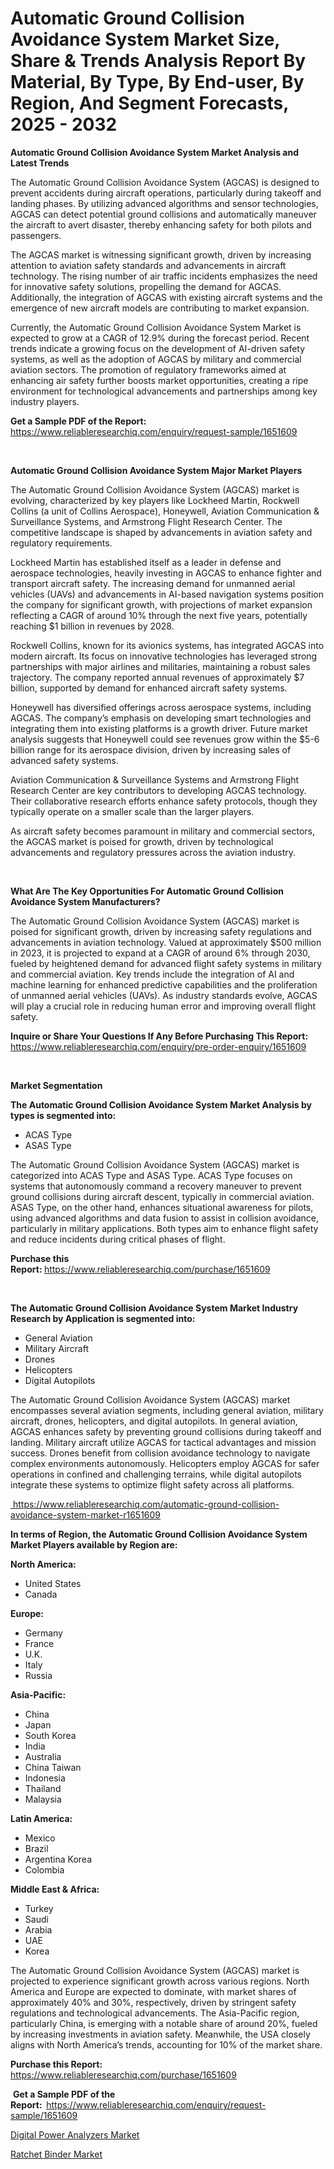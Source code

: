<p><h1>Automatic Ground Collision Avoidance System Market Size, Share & Trends Analysis Report By Material, By Type, By End-user, By Region, And Segment Forecasts, 2025 - 2032</h1></p><p><strong>Automatic Ground Collision Avoidance System Market Analysis and Latest Trends</strong></p>
<p><p>The Automatic Ground Collision Avoidance System (AGCAS) is designed to prevent accidents during aircraft operations, particularly during takeoff and landing phases. By utilizing advanced algorithms and sensor technologies, AGCAS can detect potential ground collisions and automatically maneuver the aircraft to avert disaster, thereby enhancing safety for both pilots and passengers.</p><p>The AGCAS market is witnessing significant growth, driven by increasing attention to aviation safety standards and advancements in aircraft technology. The rising number of air traffic incidents emphasizes the need for innovative safety solutions, propelling the demand for AGCAS. Additionally, the integration of AGCAS with existing aircraft systems and the emergence of new aircraft models are contributing to market expansion.</p><p>Currently, the Automatic Ground Collision Avoidance System Market is expected to grow at a CAGR of 12.9% during the forecast period. Recent trends indicate a growing focus on the development of AI-driven safety systems, as well as the adoption of AGCAS by military and commercial aviation sectors. The promotion of regulatory frameworks aimed at enhancing air safety further boosts market opportunities, creating a ripe environment for technological advancements and partnerships among key industry players.</p></p>
<p><strong>Get a Sample PDF of the Report:&nbsp;</strong> <a href="https://www.reliableresearchiq.com/enquiry/request-sample/1651609?utm_campaign=1129&utm_medium=2&utm_source=Github&utm_content=ia&utm_term=17022025&utm_id=automatic-ground-collision-avoidance-system">https://www.reliableresearchiq.com/enquiry/request-sample/1651609</a></p>
<p>&nbsp;</p>
<p><strong>Automatic Ground Collision Avoidance System Major Market Players</strong></p>
<p><p>The Automatic Ground Collision Avoidance System (AGCAS) market is evolving, characterized by key players like Lockheed Martin, Rockwell Collins (a unit of Collins Aerospace), Honeywell, Aviation Communication & Surveillance Systems, and Armstrong Flight Research Center. The competitive landscape is shaped by advancements in aviation safety and regulatory requirements.</p><p>Lockheed Martin has established itself as a leader in defense and aerospace technologies, heavily investing in AGCAS to enhance fighter and transport aircraft safety. The increasing demand for unmanned aerial vehicles (UAVs) and advancements in AI-based navigation systems position the company for significant growth, with projections of market expansion reflecting a CAGR of around 10% through the next five years, potentially reaching $1 billion in revenues by 2028.</p><p>Rockwell Collins, known for its avionics systems, has integrated AGCAS into modern aircraft. Its focus on innovative technologies has leveraged strong partnerships with major airlines and militaries, maintaining a robust sales trajectory. The company reported annual revenues of approximately $7 billion, supported by demand for enhanced aircraft safety systems.</p><p>Honeywell has diversified offerings across aerospace systems, including AGCAS. The company’s emphasis on developing smart technologies and integrating them into existing platforms is a growth driver. Future market analysis suggests that Honeywell could see revenues grow within the $5-6 billion range for its aerospace division, driven by increasing sales of advanced safety systems.</p><p>Aviation Communication & Surveillance Systems and Armstrong Flight Research Center are key contributors to developing AGCAS technology. Their collaborative research efforts enhance safety protocols, though they typically operate on a smaller scale than the larger players.</p><p>As aircraft safety becomes paramount in military and commercial sectors, the AGCAS market is poised for growth, driven by technological advancements and regulatory pressures across the aviation industry.</p></p>
<p>&nbsp;</p>
<p><strong>What Are The Key Opportunities For Automatic Ground Collision Avoidance System Manufacturers?</strong></p>
<p><p>The Automatic Ground Collision Avoidance System (AGCAS) market is poised for significant growth, driven by increasing safety regulations and advancements in aviation technology. Valued at approximately $500 million in 2023, it is projected to expand at a CAGR of around 6% through 2030, fueled by heightened demand for advanced flight safety systems in military and commercial aviation. Key trends include the integration of AI and machine learning for enhanced predictive capabilities and the proliferation of unmanned aerial vehicles (UAVs). As industry standards evolve, AGCAS will play a crucial role in reducing human error and improving overall flight safety.</p></p>
<p><strong>Inquire or Share Your Questions If Any Before Purchasing This Report:</strong> <a href="https://www.reliableresearchiq.com/enquiry/pre-order-enquiry/1651609?utm_campaign=1129&utm_medium=2&utm_source=Github&utm_content=ia&utm_term=17022025&utm_id=automatic-ground-collision-avoidance-system">https://www.reliableresearchiq.com/enquiry/pre-order-enquiry/1651609</a></p>
<p>&nbsp;</p>
<p><strong>Market Segmentation</strong></p>
<p><strong>The Automatic Ground Collision Avoidance System Market Analysis by types is segmented into:</strong></p>
<p><ul><li>ACAS Type</li><li>ASAS Type</li></ul></p>
<p><p>The Automatic Ground Collision Avoidance System (AGCAS) market is categorized into ACAS Type and ASAS Type. ACAS Type focuses on systems that autonomously command a recovery maneuver to prevent ground collisions during aircraft descent, typically in commercial aviation. ASAS Type, on the other hand, enhances situational awareness for pilots, using advanced algorithms and data fusion to assist in collision avoidance, particularly in military applications. Both types aim to enhance flight safety and reduce incidents during critical phases of flight.</p></p>
<p><strong>Purchase this Report:&nbsp;</strong><a href="https://www.reliableresearchiq.com/purchase/1651609?utm_campaign=1129&utm_medium=2&utm_source=Github&utm_content=ia&utm_term=17022025&utm_id=automatic-ground-collision-avoidance-system">https://www.reliableresearchiq.com/purchase/1651609</a></p>
<p>&nbsp;</p>
<p><strong>The Automatic Ground Collision Avoidance System Market Industry Research by Application is segmented into:</strong></p>
<p><ul><li>General Aviation</li><li>Military Aircraft</li><li>Drones</li><li>Helicopters</li><li>Digital Autopilots</li></ul></p>
<p><p>The Automatic Ground Collision Avoidance System (AGCAS) market encompasses several aviation segments, including general aviation, military aircraft, drones, helicopters, and digital autopilots. In general aviation, AGCAS enhances safety by preventing ground collisions during takeoff and landing. Military aircraft utilize AGCAS for tactical advantages and mission success. Drones benefit from collision avoidance technology to navigate complex environments autonomously. Helicopters employ AGCAS for safer operations in confined and challenging terrains, while digital autopilots integrate these systems to optimize flight safety across all platforms.</p></p>
<p><a href="https://www.reliableresearchiq.com/automatic-ground-collision-avoidance-system-market-r1651609?utm_campaign=1129&utm_medium=2&utm_source=Github&utm_content=ia&utm_term=17022025&utm_id=automatic-ground-collision-avoidance-system">&nbsp;https://www.reliableresearchiq.com/automatic-ground-collision-avoidance-system-market-r1651609</a></p>
<p><strong>In terms of Region, the Automatic Ground Collision Avoidance System Market Players available by Region are:</strong></p>
<p>
    <p> <strong> North America: </strong>
        <ul>
            <li>United States</li>
            <li>Canada</li>
        </ul>
        </p> 
    <p> <strong> Europe: </strong>
        <ul>
            <li>Germany</li>
            <li>France</li>
            <li>U.K.</li>
            <li>Italy</li>
            <li>Russia</li>
        </ul>
        </p> 
    <p> <strong> Asia-Pacific: </strong>
        <ul>
            <li>China</li>
            <li>Japan</li>
            <li>South Korea</li>
            <li>India</li>
            <li>Australia</li>
            <li>China Taiwan</li>
            <li>Indonesia</li>
            <li>Thailand</li>
            <li>Malaysia</li>
        </ul>
        </p> 
    <p> <strong> Latin America: </strong>
        <ul>
            <li>Mexico</li>
            <li>Brazil</li>
            <li>Argentina Korea</li>
            <li>Colombia</li>
        </ul>
        </p> 
    <p> <strong> Middle East & Africa: </strong>
        <ul>
            <li>Turkey</li>
            <li>Saudi</li>
            <li>Arabia</li>
            <li>UAE</li>
            <li>Korea</li>
        </ul>
    </p>
    </p>
<p><p>The Automatic Ground Collision Avoidance System (AGCAS) market is projected to experience significant growth across various regions. North America and Europe are expected to dominate, with market shares of approximately 40% and 30%, respectively, driven by stringent safety regulations and technological advancements. The Asia-Pacific region, particularly China, is emerging with a notable share of around 20%, fueled by increasing investments in aviation safety. Meanwhile, the USA closely aligns with North America’s trends, accounting for 10% of the market share.</p></p>
<p><strong>Purchase this Report: </strong><a href="https://www.reliableresearchiq.com/purchase/1651609?utm_campaign=1129&utm_medium=2&utm_source=Github&utm_content=ia&utm_term=17022025&utm_id=automatic-ground-collision-avoidance-system">https://www.reliableresearchiq.com/purchase/1651609</a></p>
<p>&nbsp;<strong>Get a Sample PDF of the Report:&nbsp;&nbsp;</strong><a href="https://www.reliableresearchiq.com/enquiry/request-sample/1651609?utm_campaign=1129&utm_medium=2&utm_source=Github&utm_content=ia&utm_term=17022025&utm_id=automatic-ground-collision-avoidance-system">https://www.reliableresearchiq.com/enquiry/request-sample/1651609</a></p>
<p><strong></strong></p>
<p><p><a href="https://github.com/usraceby/Market-Research-Report-List-1/blob/main/digital-power-analyzers-market.md?utm_campaign=1129&utm_medium=2&utm_source=Github&utm_content=ia&utm_term=17022025&utm_id=automatic-ground-collision-avoidance-system">Digital Power Analyzers Market</a></p><p><a href="https://github.com/shamstirroc7/Market-Research-Report-List-1/blob/main/ratchet-binder-market.md?utm_campaign=1129&utm_medium=2&utm_source=Github&utm_content=ia&utm_term=17022025&utm_id=automatic-ground-collision-avoidance-system">Ratchet Binder Market</a></p></p>